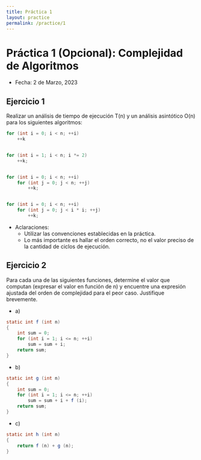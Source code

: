 ```yaml
---
title: Práctica 1
layout: practice
permalink: /practice/1
---
```


# Práctica 1 (Opcional): Complejidad de Algoritmos

* Fecha: 2 de Marzo, 2023

## Ejercicio 1

Realizar un análisis de tiempo de ejecución T(n) y un análisis asintótico O(n) para los siguientes algoritmos:

```java
for (int i = 0; i < n; ++i) 
	++k


for (int i = 1; i < n; i *= 2)
	++k;


for (int i = 0; i < n; ++i)
 	for (int j = 0; j < n; ++j)        
 		++k;


for (int i = 0; i < n; ++i)
	for (int j = 0; j < i * i; ++j)
		++k;
```

* Aclaraciones:
  * Utilizar las convenciones establecidas en la práctica.
  * Lo más importante es hallar el orden correcto, no el valor preciso de la cantidad de ciclos de ejecución.

<!--
## Ejercicio 2

1. Sea la función f(n) = 3n2 – n + 4 . Utilizando la definición, muestre que f(n) = O(n2)
2. Sean f(n) = 3n2 – n + 4 y g(n) = n log n + 5 . Utilizando los teoremas relacionados con la notación O-Grande, muestre que f(n) + g(n) = O(n2).
-->

## Ejercicio 2

Para cada una de las siguientes funciones, determine el valor que computan (expresar el valor en función de n) y encuentre una expresión ajustada del orden de complejidad para el peor caso. Justifique brevemente.

* a)

```java
static int f (int n)
{
	int sum = 0;
	for (int i = 1; i <= n; ++i)
	    sum = sum + i;
	return sum;
}
```

* b)

```java
static int g (int n)
{
	int sum = 0;
	for (int i = 1; i <= n; ++i)
	    sum = sum + i + f (i);
	return sum;
}
```

* c)

```java
static int h (int n)
{ 
	return f (n) + g (n); 
}
```
